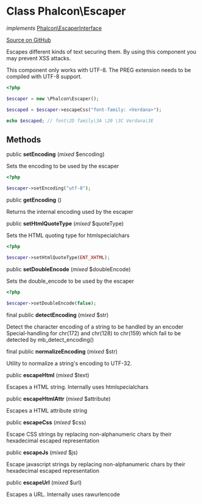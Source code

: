 # Class **Phalcon\\Escaper**

*implements* [Phalcon\EscaperInterface](/en/3.1.2/api/Phalcon_EscaperInterface)

<a href="https://github.com/phalcon/cphalcon/blob/master/phalcon/escaper.zep" class="btn btn-default btn-sm">Source on GitHub</a>

Escapes different kinds of text securing them. By using this component you may
prevent XSS attacks.

This component only works with UTF-8. The PREG extension needs to be compiled with UTF-8 support.

```php
<?php

$escaper = new \Phalcon\Escaper();

$escaped = $escaper->escapeCss("font-family: <Verdana>");

echo $escaped; // font\2D family\3A \20 \3C Verdana\3E

```

## Methods
public  **setEncoding** (*mixed* $encoding)

Sets the encoding to be used by the escaper

```php
<?php

$escaper->setEncoding("utf-8");

```

public  **getEncoding** ()

Returns the internal encoding used by the escaper

public  **setHtmlQuoteType** (*mixed* $quoteType)

Sets the HTML quoting type for htmlspecialchars

```php
<?php

$escaper->setHtmlQuoteType(ENT_XHTML);

```

public  **setDoubleEncode** (*mixed* $doubleEncode)

Sets the double_encode to be used by the escaper

```php
<?php

$escaper->setDoubleEncode(false);

```

final public  **detectEncoding** (*mixed* $str)

Detect the character encoding of a string to be handled by an encoder
Special-handling for chr(172) and chr(128) to chr(159) which fail to be detected by mb_detect_encoding()

final public  **normalizeEncoding** (*mixed* $str)

Utility to normalize a string's encoding to UTF-32.

public  **escapeHtml** (*mixed* $text)

Escapes a HTML string. Internally uses htmlspecialchars

public  **escapeHtmlAttr** (*mixed* $attribute)

Escapes a HTML attribute string

public  **escapeCss** (*mixed* $css)

Escape CSS strings by replacing non-alphanumeric chars by their hexadecimal escaped representation

public  **escapeJs** (*mixed* $js)

Escape javascript strings by replacing non-alphanumeric chars by their hexadecimal escaped representation

public  **escapeUrl** (*mixed* $url)

Escapes a URL. Internally uses rawurlencode

